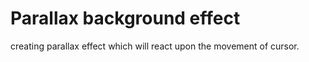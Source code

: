 # Parallax background effect
 creating parallax effect which will react upon the movement of cursor.
